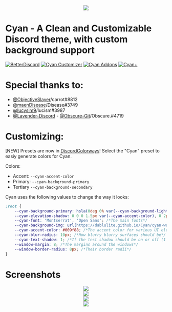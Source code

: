 <div align='center'>
<img src="https://github.com/DaBluLite/Cyan/blob/master/cyan-addon-banner.png?raw=true"/>
</div>

<h1 background="#ff0000">Cyan - A Clean and Customizable Discord theme, with custom background support</h1>

[![BetterDiscord][bd-badge]][bd-link] [![Cyan Customizer][cc-badge]][cc-link] [![Cyan Addons][addon-badge]][addon-link] [![Cyan+][helper-badge]][helper-link]

[bd-link]: https://betterdiscord.app/theme/Cyan
[bd-badge]: https://img.shields.io/badge/Cyan-Download%20On%20BetterDiscord-3a71c1?labelColor=0c0d10&color=009f88&style=for-the-badge

[cc-link]: https://dablulite.github.io/Cyan
[cc-badge]: https://img.shields.io/badge/Customize%20With%20Cyan%20Customizer-3a71c1?labelColor=0c0d10&color=009f88&style=for-the-badge

[addon-link]: https://dablulite.github.io/Cyan/Addons
[addon-badge]: https://img.shields.io/badge/Addons%20For%20Cyan-Download-3a71c1?labelColor=0c0d10&color=009f88&style=for-the-badge

[helper-link]: https://dablulite.github.io/Cyan/CyanPlus.plugin.js
[helper-badge]: https://img.shields.io/badge/Cyan+-Download-3a71c1?labelColor=0c0d10&color=009f88&style=for-the-badge

# Special thanks to:
* [@ObjectiveSlayer](https://github.com/ObjectiveSlayer)/carrot#8812
* [@maenDisease](https://github.com/maenDisease)/Disease#3749 
* [@lucysim9](https://github.com/lucysim9)/lucism#3987
* [@Lavender-Discord](https://github.com/Lavender-Discord) - [@Obscure-Git](https://github.com/Obscure-Git)/Obscure.#4719

# Customizing:
[NEW] Presets are now in [DiscordColorways](https://raw.githubusercontent.com/DaBluLite/DiscordColorways/master/DiscordColorways.plugin.js)! Select the "Cyan" preset to easiy generate colors for Cyan.

Colors:
* Accent: `--cyan-accent-color`
* Primary: `--cyan-background-primary`
* Tertiary `--cyan-background-secondary`

Cyan uses the following values to change the way it looks:
```css
:root {
	--cyan-background-primary: hsla(0deg 0% var(--cyan-background-lightness) / 40%); /*The "glass" color*/
	--cyan-elevation-shadow: 0 0 0 1.5px var(--cyan-accent-color), 0 2px 10px 0 rgb(0 0 0 / 60%); /*The border/shadow*/
	--cyan-font: 'Montserrat', 'Open Sans'; /*The main fonts*/
	--cyan-background-img: url(https://dablulite.github.io/Cyan/cyan-waves.png); /*The Background image*/
	--cyan-accent-color: #009f88; /*The accent color for various UI elements*/
	--cyan-blur-radius: 10px; /*How blurry blurry surfaces should be*/
	--cyan-text-shadow: 1; /*If the test shadow should be on or off (1 or 0 is true or false)*/
	--window-margin: 8; /*The margins around the windows*/
	--window-border-radius: 8px; /*Their border radii*/
}
```

# Screenshots
<div align='center'>
<img src="https://github.com/DaBluLite/Cyan/blob/master/screenshots/cyan-screenshot-1.png?raw=true"/>
</div>
<div align='center'>
<img src="https://github.com/DaBluLite/Cyan/blob/master/screenshots/cyan-screenshot-2.png?raw=true"/>
</div>
<div align='center'>
<img src="https://github.com/DaBluLite/Cyan/blob/master/screenshots/cyan-screenshot-3.png?raw=true"/>
</div>
<div align='center'>
<img src="https://github.com/DaBluLite/Cyan/blob/master/screenshots/cyan-screenshot-4.png?raw=true"/>
</div>

